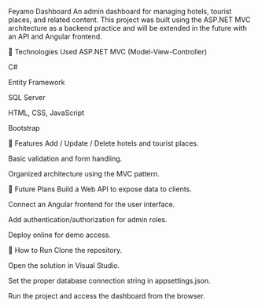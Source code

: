 Feyamo Dashboard
An admin dashboard for managing hotels, tourist places, and related content. This project was built using the ASP.NET MVC architecture as a backend practice and will be extended in the future with an API and Angular frontend.

🔧 Technologies Used
ASP.NET MVC (Model-View-Controller)

C#

Entity Framework

SQL Server

HTML, CSS, JavaScript

Bootstrap

📌 Features
Add / Update / Delete hotels and tourist places.

Basic validation and form handling.

Organized architecture using the MVC pattern.

🚀 Future Plans
Build a Web API to expose data to clients.

Connect an Angular frontend for the user interface.

Add authentication/authorization for admin roles.

Deploy online for demo access.

📁 How to Run
Clone the repository.

Open the solution in Visual Studio.

Set the proper database connection string in appsettings.json.

Run the project and access the dashboard from the browser.
